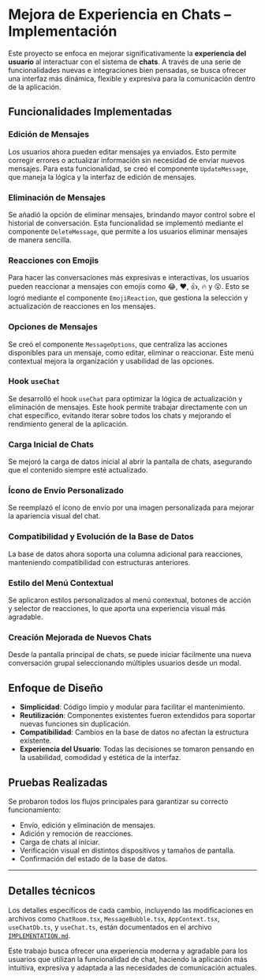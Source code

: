 # Mejora de Experiencia en Chats – Implementación

Este proyecto se enfoca en mejorar significativamente la **experiencia del usuario** al interactuar con el sistema de **chats**. A través de una serie de funcionalidades nuevas e integraciones bien pensadas, se busca ofrecer una interfaz más dinámica, flexible y expresiva para la comunicación dentro de la aplicación.

## Funcionalidades Implementadas

### Edición de Mensajes
Los usuarios ahora pueden editar mensajes ya enviados. Esto permite corregir errores o actualizar información sin necesidad de enviar nuevos mensajes. Para esta funcionalidad, se creó el componente `UpdateMessage`, que maneja la lógica y la interfaz de edición de mensajes.

### Eliminación de Mensajes
Se añadió la opción de eliminar mensajes, brindando mayor control sobre el historial de conversación. Esta funcionalidad se implementó mediante el componente `DeleteMessage`, que permite a los usuarios eliminar mensajes de manera sencilla.

### Reacciones con Emojis
Para hacer las conversaciones más expresivas e interactivas, los usuarios pueden reaccionar a mensajes con emojis como 😂, ❤️, 👍, 🔥 y 😮. Esto se logró mediante el componente `EmojiReaction`, que gestiona la selección y actualización de reacciones en los mensajes.

### Opciones de Mensajes
Se creó el componente `MessageOptions`, que centraliza las acciones disponibles para un mensaje, como editar, eliminar o reaccionar. Este menú contextual mejora la organización y usabilidad de las opciones.

### Hook `useChat`
Se desarrolló el hook `useChat` para optimizar la lógica de actualización y eliminación de mensajes. Este hook permite trabajar directamente con un chat específico, evitando iterar sobre todos los chats y mejorando el rendimiento general de la aplicación.

### Carga Inicial de Chats
Se mejoró la carga de datos inicial al abrir la pantalla de chats, asegurando que el contenido siempre esté actualizado.

### Ícono de Envío Personalizado
Se reemplazó el ícono de envío por una imagen personalizada para mejorar la apariencia visual del chat.

### Compatibilidad y Evolución de la Base de Datos
La base de datos ahora soporta una columna adicional para reacciones, manteniendo compatibilidad con estructuras anteriores.

### Estilo del Menú Contextual
Se aplicaron estilos personalizados al menú contextual, botones de acción y selector de reacciones, lo que aporta una experiencia visual más agradable.

### Creación Mejorada de Nuevos Chats
Desde la pantalla principal de chats, se puede iniciar fácilmente una nueva conversación grupal seleccionando múltiples usuarios desde un modal.

## Enfoque de Diseño

- **Simplicidad**: Código limpio y modular para facilitar el mantenimiento.
- **Reutilización**: Componentes existentes fueron extendidos para soportar nuevas funciones sin duplicación.
- **Compatibilidad**: Cambios en la base de datos no afectan la estructura existente.
- **Experiencia del Usuario**: Todas las decisiones se tomaron pensando en la usabilidad, comodidad y estética de la interfaz.

## Pruebas Realizadas

Se probaron todos los flujos principales para garantizar su correcto funcionamiento:
- Envío, edición y eliminación de mensajes.
- Adición y remoción de reacciones.
- Carga de chats al iniciar.
- Verificación visual en distintos dispositivos y tamaños de pantalla.
- Confirmación del estado de la base de datos.

---

## Detalles técnicos

Los detalles específicos de cada cambio, incluyendo las modificaciones en archivos como `ChatRoom.tsx`, `MessageBubble.tsx`, `AppContext.tsx`, `useChatDb.ts`, y `useChat.ts`, están documentados en el archivo [`IMPLEMENTATION.md`](./IMPLEMENTATION.md).

Este trabajo busca ofrecer una experiencia moderna y agradable para los usuarios que utilizan la funcionalidad de chat, haciendo la aplicación más intuitiva, expresiva y adaptada a las necesidades de comunicación actuales.
